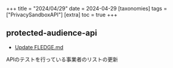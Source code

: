 +++
title = "2024/04/29"
date = 2024-04-29
[taxonomies]
tags = ["PrivacySandboxAPI"]
[extra]
toc = true
+++

## protected-audience-api
* [Update FLEDGE.md](https://github.com/WICG/turtledove/commit/dbf0fc9de14b76d6ed562f384e1246e8ff37ea1d)

APIのテストを行っている事業者のリストの更新
